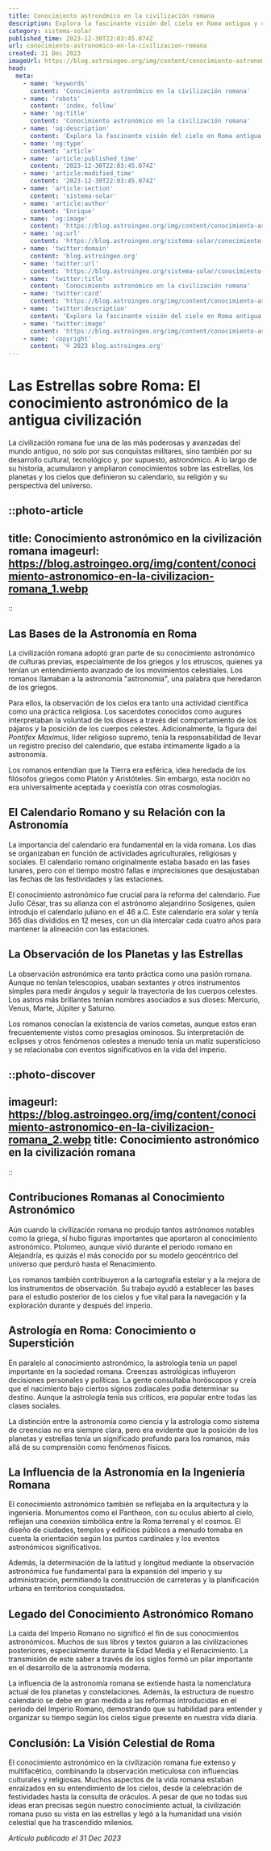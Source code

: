 ```yaml
---
title: Conocimiento astronómico en la civilización romana
description: Explora la fascinante visión del cielo en Roma antigua y cómo su comprensión astronómica influía en la sociedad y la cultura. Descubre más.
category: sistema-solar
published_time: 2023-12-30T22:03:45.074Z
url: conocimiento-astronomico-en-la-civilizacion-romana
created: 31 Dec 2023
imageUrl: https://blog.astroingeo.org/img/content/conocimiento-astronomico-en-la-civilizacion-romana_1.webp
head:
  meta:
    - name: 'keywords'
      content: 'Conocimiento astronómico en la civilización romana'
    - name: 'robots'
      content: 'index, follow'
    - name: 'og:title'
      content: 'Conocimiento astronómico en la civilización romana'
    - name: 'og:description'
      content: 'Explora la fascinante visión del cielo en Roma antigua y cómo su comprensión astronómica influía en la sociedad y la cultura. Descubre más.'
    - name: 'og:type'
      content: 'article'
    - name: 'article:published_time'
      content: '2023-12-30T22:03:45.074Z'
    - name: 'article:modified_time'
      content: '2023-12-30T22:03:45.074Z'
    - name: 'article:section'
      content: 'sistema-solar'
    - name: 'article:author'
      content: 'Enrique'
    - name: 'og:image'
      content: 'https://blog.astroingeo.org/img/content/conocimiento-astronomico-en-la-civilizacion-romana_1.webp'
    - name: 'og:url'
      content: 'https://blog.astroingeo.org/sistema-solar/conocimiento-astronomico-en-la-civilizacion-romana'
    - name: 'twitter:domain'
      content: 'blog.astroingeo.org'
    - name: 'twitter:url'
      content: 'https://blog.astroingeo.org/sistema-solar/conocimiento-astronomico-en-la-civilizacion-romana'
    - name: 'twitter:title'
      content: 'Conocimiento astronómico en la civilización romana'
    - name: 'twitter:card'
      content: 'https://blog.astroingeo.org/img/content/conocimiento-astronomico-en-la-civilizacion-romana_1.webp'
    - name: 'twitter:description'
      content: 'Explora la fascinante visión del cielo en Roma antigua y cómo su comprensión astronómica influía en la sociedad y la cultura. Descubre más.'
    - name: 'twitter:image'
      content: 'https://blog.astroingeo.org/img/content/conocimiento-astronomico-en-la-civilizacion-romana_1.webp'
    - name: 'copyright'
      content: '© 2023 blog.astroingeo.org'
---
```

# Las Estrellas sobre Roma: El conocimiento astronómico de la antigua civilización

La civilización romana fue una de las más poderosas y avanzadas del mundo antiguo, no solo por sus conquistas militares, sino también por su desarrollo cultural, tecnológico y, por supuesto, astronómico. A lo largo de su historia, acumularon y ampliaron conocimientos sobre las estrellas, los planetas y los cielos que definieron su calendario, su religión y su perspectiva del universo.

::photo-article
---
title: Conocimiento astronómico en la civilización romana
imageurl: https://blog.astroingeo.org/img/content/conocimiento-astronomico-en-la-civilizacion-romana_1.webp
---
::

## Las Bases de la Astronomía en Roma

La civilización romana adoptó gran parte de su conocimiento astronómico de culturas previas, especialmente de los griegos y los etruscos, quienes ya tenían un entendimiento avanzado de los movimientos celestiales. Los romanos llamaban a la astronomía "astronomia", una palabra que heredaron de los griegos.

Para ellos, la observación de los cielos era tanto una actividad científica como una práctica religiosa. Los sacerdotes conocidos como augures interpretaban la voluntad de los dioses a través del comportamiento de los pájaros y la posición de los cuerpos celestes. Adicionalmente, la figura del *Pontifex Maximus*, líder religioso supremo, tenía la responsabilidad de llevar un registro preciso del calendario, que estaba íntimamente ligado a la astronomía.

Los romanos entendían que la Tierra era esférica, idea heredada de los filósofos griegos como Platón y Aristóteles. Sin embargo, esta noción no era universalmente aceptada y coexistía con otras cosmologías.

## El Calendario Romano y su Relación con la Astronomía

La importancia del calendario era fundamental en la vida romana. Los días se organizaban en función de actividades agriculturales, religiosas y sociales. El calendario romano originalmente estaba basado en las fases lunares, pero con el tiempo mostró fallas e imprecisiones que desajustaban las fechas de las festividades y las estaciones.

El conocimiento astronómico fue crucial para la reforma del calendario. Fue Julio César, tras su alianza con el astrónomo alejandrino Sosígenes, quien introdujo el calendario juliano en el 46 a.C. Este calendario era solar y tenía 365 días divididos en 12 meses, con un día intercalar cada cuatro años para mantener la alineación con las estaciones.

## La Observación de los Planetas y las Estrellas

La observación astronómica era tanto práctica como una pasión romana. Aunque no tenían telescopios, usaban sextantes y otros instrumentos simples para medir ángulos y seguir la trayectoria de los cuerpos celestes. Los astros más brillantes tenían nombres asociados a sus dioses: Mercurio, Venus, Marte, Júpiter y Saturno.

Los romanos conocían la existencia de varios cometas, aunque estos eran frecuentemente vistos como presagios ominosos. Su interpretación de eclipses y otros fenómenos celestes a menudo tenía un matiz supersticioso y se relacionaba con eventos significativos en la vida del imperio.


::photo-discover
---
imageurl: https://blog.astroingeo.org/img/content/conocimiento-astronomico-en-la-civilizacion-romana_2.webp
title: Conocimiento astronómico en la civilización romana
---
::

## Contribuciones Romanas al Conocimiento Astronómico

Aún cuando la civilización romana no produjo tantos astrónomos notables como la griega, sí hubo figuras importantes que aportaron al conocimiento astronómico. Ptolomeo, aunque vivió durante el periodo romano en Alejandría, es quizás el más conocido por su modelo geocéntrico del universo que perduró hasta el Renacimiento.

Los romanos también contribuyeron a la cartografía estelar y a la mejora de los instrumentos de observación. Su trabajo ayudó a establecer las bases para el estudio posterior de los cielos y fue vital para la navegación y la exploración durante y después del imperio.

## Astrología en Roma: Conocimiento o Superstición

En paralelo al conocimiento astronómico, la astrología tenía un papel importante en la sociedad romana. Creenzas astrológicas influyeron decisiones personales y políticas. La gente consultaba horóscopos y creía que el nacimiento bajo ciertos signos zodiacales podía determinar su destino. Aunque la astrología tenía sus críticos, era popular entre todas las clases sociales.

La distinción entre la astronomía como ciencia y la astrología como sistema de creencias no era siempre clara, pero era evidente que la posición de los planetas y estrellas tenía un significado profundo para los romanos, más allá de su comprensión como fenómenos físicos.

## La Influencia de la Astronomía en la Ingeniería Romana

El conocimiento astronómico también se reflejaba en la arquitectura y la ingeniería. Monumentos como el Pantheon, con su oculus abierto al cielo, reflejan una conexión simbólica entre la Roma terrenal y el cosmos. El diseño de ciudades, templos y edificios públicos a menudo tomaba en cuenta la orientación según los puntos cardinales y los eventos astronómicos significativos.

Además, la determinación de la latitud y longitud mediante la observación astronómica fue fundamental para la expansión del imperio y su administración, permitiendo la construcción de carreteras y la planificación urbana en territorios conquistados.

## Legado del Conocimiento Astronómico Romano

La caída del Imperio Romano no significó el fin de sus conocimientos astronómicos. Muchos de sus libros y textos guiaron a las civilizaciones posteriores, especialmente durante la Edad Media y el Renacimiento. La transmisión de este saber a través de los siglos formó un pilar importante en el desarrollo de la astronomía moderna.

La influencia de la astronomía romana se extiende hasta la nomenclatura actual de los planetas y constelaciones. Además, la estructura de nuestro calendario se debe en gran medida a las reformas introducidas en el periodo del Imperio Romano, demostrando que su habilidad para entender y organizar su tiempo según los cielos sigue presente en nuestra vida diaria.

## Conclusión: La Visión Celestial de Roma

El conocimiento astronómico en la civilización romana fue extenso y multifacético, combinando la observación meticulosa con influencias culturales y religiosas. Muchos aspectos de la vida romana estaban enraizados en su entendimiento de los cielos, desde la celebración de festividades hasta la consulta de oráculos. A pesar de que no todas sus ideas eran precisas según nuestro conocimiento actual, la civilización romana puso su vista en las estrellas y legó a la humanidad una visión celestial que ha trascendido milenios.

_Artículo publicado el 31 Dec 2023_